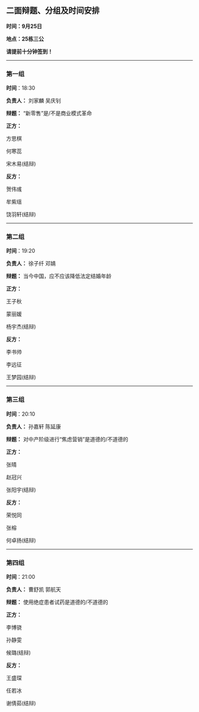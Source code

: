## 二面辩题、分组及时间安排

**时间：9月25日**

**地点：25栋三公**

**请提前十分钟签到！**

***


### 第一组

**时间**：18:30

**负责人：** 刘家麟  吴庆钊

**辩题：** “新零售”是/不是商业模式革命

**正方：**

方思棋

何寒蕊

宋木易(结辩)

**反方：**

贺伟彧

牟紫瑶

饶羽轩(结辩)

***

### 第二组

**时间**：19:20

**负责人：** 徐子纤  邓婧

**辩题：** 当今中国，应不应该降低法定结婚年龄

**正方：**

王子秋

蒙丽媛

杨宇杰(结辩)

**反方：**

李书帅

李远征

王梦园(结辩)
***

### 第三组

**时间**：20:10

**负责人：** 孙嘉轩  陈延康

**辩题：** 对中产阶级进行“焦虑营销”是道德的/不道德的

**正方：**

张晴

赵冠兴

张阳宇(结辩)

**反方：**

荣悦同

张榕

何卓扬(结辩)

***

### 第四组

**时间**：21:00

**负责人：** 曹舒凯  郭航天


**辩题：** 使用绝症患者试药是道德的/不道德的

**正方：**

李博骁

孙静雯

候璐(结辩)

**反方：**

王盛琛

任若冰

谢倩茹(结辩)
